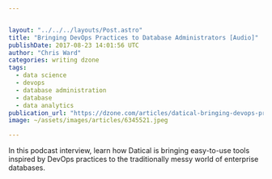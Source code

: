 ```yaml
---


layout: "../../../layouts/Post.astro"
title: "Bringing DevOps Practices to Database Administrators [Audio]"
publishDate: 2017-08-23 14:01:56 UTC
author: "Chris Ward"
categories: writing dzone
tags:
  - data science
  - devops
  - database administration
  - database
  - data analytics
publication_url: "https://dzone.com/articles/datical-bringing-devops-practices-to-database-admi"
image: ~/assets/images/articles/6345521.jpeg

---
```

In this podcast interview, learn how Datical is bringing easy-to-use tools inspired by DevOps practices to the traditionally messy world of enterprise databases.

